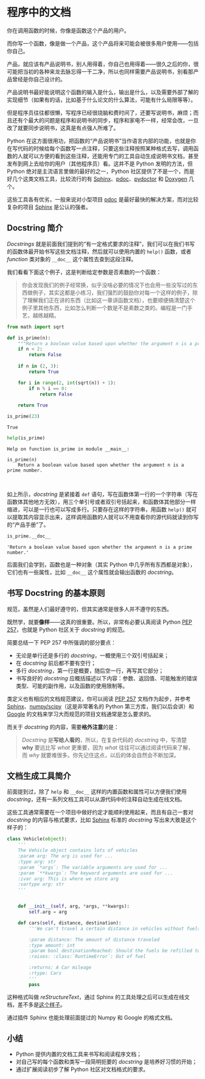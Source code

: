 # 程序中的文档

你在调用函数的时候，你像是函数这个产品的用户。

而你写一个函数，像是做一个产品，这个产品将来可能会被很多用户使用——包括你自己。

产品，就应该有产品说明书，别人用得着，你自己也用得着——很久之后的你，很可能把当初的各种来龙去脉忘得一干二净，所以也同样需要产品说明书，别看那产品曾经是你自己设计的。

产品说明书最好能说明这个函数的输入是什么，输出是什么，以及需要外部了解的实现细节（如果有的话，比如基于什么论文的什么算法，可能有什么局限等等）。

但是程序员往往都很懒，写程序已经很烧脑和费时间了，还要写说明书，麻烦；而且还有个最大的问题是程序和说明书的同步，程序和家电不一样，经常会改，一旦改了就要同步说明书，这真是有点强人所难了。

Python 在这方面很用功，把函数的“产品说明书”当作语言内部的功能，也就是你在写代码的时候给每个函数写一点注释，只要这些注释按照某种格式去写，调用函数的人就可以方便的看到这些注释，还能用专门的工具自动生成说明书文档，甚至发布到网上去给你的用户（其他程序员）看。这并不是 Python 发明的方法，但 Python 绝对是主流语言里做的最好的之一，Python 社区提供了不是一个，而是好几个这类文档工具，比较流行的有 [Sphinx](http://www.sphinx-doc.org/en/master/index.html)、[pdoc](https://github.com/BurntSushi/pdoc)、[pydoctor](https://github.com/twisted/pydoctor) 和 [Doxygen](http://www.doxygen.nl/) 几个。

这些工具各有优劣，一般来说对小型项目 [pdoc](https://github.com/BurntSushi/pdoc) 是最好最快的解决方案，而对比较复杂的项目 [Sphinx](http://www.sphinx-doc.org/en/master/index.html) 是公认的强者。

## Docstring 简介

*Docstrings* 就是前面我们提到的“有一定格式要求的注释”，我们可以在我们书写的函数体最开始书写这些文档注释，然后就可以使用内置的 `help()` 函数，或者 *function* 类对象的 `__doc__` 这个属性去查到这段注释。

我们看看下面这个例子，这是判断给定参数是否素数的一个函数：

> 你会发现我们的例子经常换，似乎没啥必要的情况下也会用一些没写过的东西做例子，其实这都是小练习，我们强烈的鼓励你对每一个这样的例子，除了理解我们正在讲的东西（比如这一章讲函数文档），也要顺便搞清楚这个例子里其他东西，比如怎么判断一个数是不是素数之类的。编程是一门手艺，越练越精。


```python
from math import sqrt

def is_prime(n):
    """Return a boolean value based upon whether the argument n is a prime number."""
    if n < 2:
        return False
    
    if n in (2, 3):
        return True

    for i in range(2, int(sqrt(n)) + 1):
        if n % i == 0:
            return False
        
    return True
```


```python
is_prime(23)
```




    True




```python
help(is_prime)
```

    Help on function is_prime in module __main__:
    
    is_prime(n)
        Return a boolean value based upon whether the argument n is a prime number.


​    

如上所示，*docstring* 是紧接着 `def` 语句，写在函数体第一行的一个字符串（写在函数体其他地方无效），用三个单引号或者双引号括起来，和函数体其他部分一样缩进，可以是一行也可以写成多行。只要存在这样的字符串，用函数 `help()` 就可以提取其内容显示出来，这样调用函数的人就可以不用查看你的源代码就读到你写的“产品手册”了。


```python
is_prime.__doc__
```




    'Return a boolean value based upon whether the argument n is a prime number.'



后面我们会学到，函数也是一种对象（其实 Python 中几乎所有东西都是对象），它们也有一些属性，比如 `__doc__` 这个属性就会输出函数的 *docstring*。

## 书写 Docstring 的基本原则

规范，虽然是人们最好遵守的，但其实通常是很多人并不遵守的东西。

既然学，就要**像样**——这真的很重要。所以，非常有必要认真阅读 Python [PEP 257](https://www.python.org/dev/peps/pep-0257/)，也就是 Python 社区关于 *docstring* 的规范。

简要总结一下 PEP 257 中所强调的部分要点：

* 无论是单行还是多行的 *docstring*，一概使用三个双引号括起来；
* 在 *docstring* 前后都不要有空行；
* 多行 *docstring*，第一行是概要，随后空一行，再写其它部分；
* 书写良好的 *docstring* 应概括描述以下内容：参数、返回值、可能触发的错误类型、可能的副作用，以及函数的使用限制等。

类定义也有相应的文档规范建议，你可以阅读 [PEP 257](https://www.python.org/dev/peps/pep-0257/) 文档作为起步，并参考 [Sphinx](https://sphinx-rtd-tutorial.readthedocs.io/en/latest/docstrings.html)、[numpy/scipy](https://numpydoc.readthedocs.io/en/latest/format.html)（这是非常著名的 Python 第三方库，我们以后会讲）和 [Google](https://sphinxcontrib-napoleon.readthedocs.io/en/latest/example_google.html) 的文档来学习大而规范的项目文档通常是怎么要求的。

而关于 *docstring* 的内容，需要**格外注意**的是：

> *Docstring* 是**写给人看的**，所以，在复杂代码的 *docstring* 中，写清楚 **why** 要远比写 *what* 更重要，因为 *what* 往往可以通过阅读代码来了解，而 *why* 就要难很多。你先记住这点，以后的体会自然会不断加深。

## 文档生成工具简介

前面提到过，除了 `help` 和 `__doc__` 这样的内置函数和属性可以方便我们使用 *docstring*，还有一系列文档工具可以从源代码中的注释自动生成在线文档。

这些工具通常需要在一个项目中做好约定才能顺利使用起来，而且有自己一套对 *docstring* 的内容与格式要求，比如 [Sphinx](http://www.sphinx-doc.org/en/master/index.html) 标准的 *docstring* 写出来大致是这个样子的：

```python
class Vehicle(object):
    '''
    The Vehicle object contains lots of vehicles
    :param arg: The arg is used for ...
    :type arg: str
    :param `*args`: The variable arguments are used for ...
    :param `**kwargs`: The keyword arguments are used for ...
    :ivar arg: This is where we store arg
    :vartype arg: str
    '''


    def __init__(self, arg, *args, **kwargs):
        self.arg = arg

    def cars(self, distance, destination):
        '''We can't travel a certain distance in vehicles without fuels, so here's the fuels

        :param distance: The amount of distance traveled
        :type amount: int
        :param bool destinationReached: Should the fuels be refilled to cover required distance?
        :raises: :class:`RuntimeError`: Out of fuel

        :returns: A Car mileage
        :rtype: Cars
        '''  
        pass
```

这种格式叫做 *reStructureText*，通过 Sphinx 的工具处理之后可以生成在线文档，差不多是[这个样子](https://simpleble.readthedocs.io/en/latest/simpleble.html#the-simplebledevice-class)。

通过插件 Sphinx 也能处理前面提过的 Numpy 和 Google 的格式文档。

## 小结

* Python 提供内置的文档工具来书写和阅读程序文档；
* 对自己写的每个函数和类写一段简明扼要的 *docstring* 是培养好习惯的开始；
* 通过扩展阅读初步了解 Python 社区对文档格式的要求。
